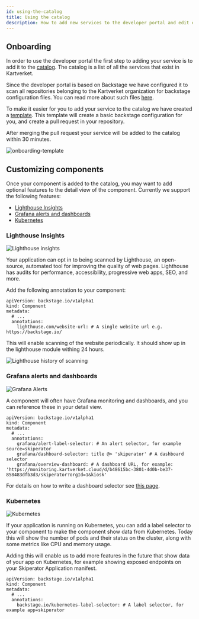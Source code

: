 ```yaml
---
id: using-the-catalog
title: Using the catalog
description: How to add new services to the developer portal and edit existing services 
---
```

## Onboarding
In order to use the developer portal the first step to adding your service is to add it to the [catalog](/catalog). The catalog is a list of all the services that exist in Kartverket. 

Since the developer portal is based on Backstage we have configured it to scan all repositories belonging to the Kartverket organization for backstage configuration files.
You can read more about such files [here](https://backstage.io/docs/features/software-catalog/descriptor-format#kind-component).

To make it easier for you to add your service to the catalog we have created a [template](/create/templates/default/catalog-onboarding). 
This template will create a basic backstage configuration for you, and create a pull request in your repository.

After merging the pull request your service will be added to the catalog within 30 minutes.

![onboarding-template](../assets/onboarding-template.png)

## Customizing components

Once your component is added to the catalog, you may want to add optional features to the detail view of the component. Currently we support the following features:

- [Lighthouse Insights](#lighthouse-insights)
- [Grafana alerts and dashboards](#grafana-alerts-and-dashboards)
- [Kubernetes](#kubernetes)

### Lighthouse Insights

![Lighthouse insights](../assets/lighthouse.png)

Your application can opt in to being scanned by Lighthouse, an open-source,
automated tool for improving the quality of web pages. Lighthouse has audits
for performance, accessibility, progressive web apps, SEO, and more.

Add the following annotation to your component:

```
apiVersion: backstage.io/v1alpha1
kind: Component
metadata:
  # ...
  annotations:
    lighthouse.com/website-url: # A single website url e.g. https://backstage.io/
```

This will enable scanning of the website periodically. It should show up in the
lighthouse module withing 24 hours.

![Lighthouse history of scanning](../assets/lighthouse-2.png)

### Grafana alerts and dashboards

![Grafana Alerts](../assets/grafana-alerts.png)

A component will often have Grafana monitoring and dashboards, and you can
reference these in your detail view. 

```
apiVersion: backstage.io/v1alpha1
kind: Component
metadata:
  # ...
  annotations:
    grafana/alert-label-selector: # An alert selector, for example source=skiperator
    grafana/dashboard-selector: title @> 'skiperator' # A dashboard selector
    grafana/overview-dashboard: # A dashboard URL, for example: 'https://monitoring.kartverket.cloud/d/b48615bc-3801-4d0b-be37-858483dfb3d3/skiperator?orgId=1&kiosk'
```

For details on how to write a dashboard selector see [this page](https://github.com/K-Phoen/backstage-plugin-grafana/blob/main/docs/dashboards-on-component-page.md).

### Kubernetes

![Kubernetes](../assets/kubernetes.png)

If your application is running on Kubernetes, you can add a label selector to
your component to make the component show data from Kubernetes. Today this will
show the number of pods and their status on the cluster, along with some metrics
like CPU and memory usage.

Adding this will enable us to add more features in the future that show data of
your app on Kubernetes, for example showing exposed endpoints on your Skiperator
Application manifest.

```
apiVersion: backstage.io/v1alpha1
kind: Component
metadata:
  # ...
  annotations:
    backstage.io/kubernetes-label-selector: # A label selector, for example app=skiperator
```
